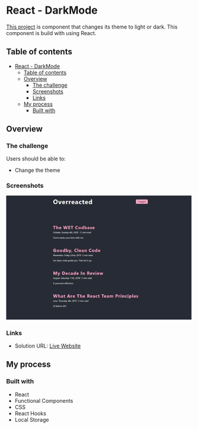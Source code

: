 # React - DarkMode

[This project](https://gurhanalan.github.io/React-DarkMode/) is component that changes its theme to light or dark. This component is build with using React.

## Table of contents

- [React - DarkMode](#react---darkmode)
  - [Table of contents](#table-of-contents)
  - [Overview](#overview)
    - [The challenge](#the-challenge)
    - [Screenshots](#screenshots)
    - [Links](#links)
  - [My process](#my-process)
    - [Built with](#built-with)

## Overview

### The challenge

Users should be able to:

<!-- -   View the optimal layout for the app depending on their device's screen size -->

-   Change the theme

<!-- -   Change the position, color, shape and size of a box by click the control buttons. -->

### Screenshots

<!-- <img  src="./public/screenshot/johnportfolio1.jpg" alt="html" height=400 width=500><br/> -->

<img  src="./public/react-darkmode.jpg" alt="html"  width=500><br/>

<!-- ![](img/csspropertychanger.jpg) -->

### Links

-   Solution URL: [Live Website](https://gurhanalan.github.io/React-DarkMode/)

## My process

### Built with

-   React
-   Functional Components
-   CSS
-   React Hooks
-   Local Storage
